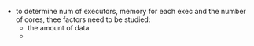 - to determine num of executors, memory for each exec and the number of cores, thee factors need to be studied:
	- the amount of data
	- 